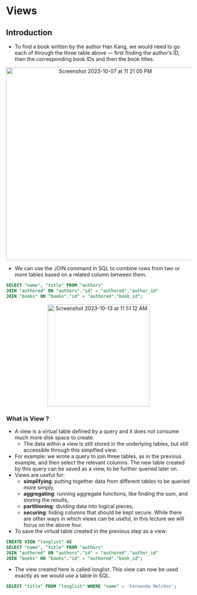 # Views
## Introduction
- To find a book written by the author Han Kang, we would need to go each of through the three table above — first finding the author’s ID, then the corresponding book IDs and then the book titles. 
<p align="center"><img width="525" alt="Screenshot 2023-10-07 at 11 21 05 PM" src="https://github.com/CodexploreRepo/sql/assets/64508435/e46176d6-f43b-4557-bf12-867771d86c16"></p>

- We can use the JOIN command in SQL to combine rows from two or more tables based on a related column between them.
```sql
SELECT "name", "title" FROM "authors"
JOIN "authored" ON "authors"."id" = "authored"."author_id"
JOIN "books" ON "books"."id" = "authored"."book_id";
```
<p align="center"><img width="278" alt="Screenshot 2023-10-13 at 11 51 12 AM" src="https://github.com/CodexploreRepo/sql/assets/64508435/fe668b74-ed29-4083-9add-194db870be8c"></p>


### What is View ?
- A view is a virtual table defined by a query and it does not consume much more disk space to create.
  - The data within a view is still stored in the underlying tables, but still accessible through this simplfied view.
- For example: we wrote a query to join three tables, as in the previous example, and then select the relevant columns. The new table created by this query can be saved as a view, to be further queried later on.
- Views are useful for:
  - **simplifying**: putting together data from different tables to be queried more simply,
  - **aggregating**: running aggregate functions, like finding the sum, and storing the results,
  - **partitioning**: dividing data into logical pieces,
  - **securing**: hiding columns that should be kept secure. While there are other ways in which views can be useful, in this lecture we will focus on the above four.
- To save the virtual table created in the previous step as a view:
```sql
CREATE VIEW "longlist" AS
SELECT "name", "title" FROM "authors"
JOIN "authored" ON "authors"."id" = "authored"."author_id"
JOIN "books" ON "books"."id" = "authored"."book_id";
```
  - The view created here is called longlist. This view can now be used exactly as we would use a table in SQL.
```sql
SELECT "title" FROM "longlist" WHERE "name" = 'Fernanda Melchor';

```
